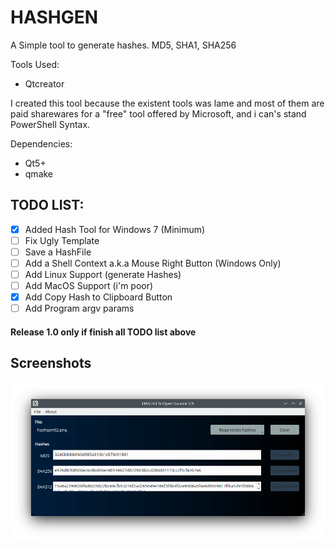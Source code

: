 # HASHGEN 
A Simple tool to generate hashes. MD5, SHA1, SHA256

Tools Used: 
- Qtcreator

I created this tool because the existent tools was lame and most of them are  paid sharewares for a "free" tool offered by Microsoft, and i can's stand PowerShell Syntax.



Dependencies:
- Qt5+
- qmake


## TODO LIST:
- [x] Added Hash Tool for Windows 7 (Minimum)
- [ ] Fix Ugly Template
- [ ] Save a HashFile 
- [ ] Add a Shell Context a.k.a Mouse Right Button (Windows Only)
- [ ] Add Linux Support (generate Hashes)
- [ ] Add MacOS Support (i'm poor)
- [x] Add Copy Hash to Clipboard Button
- [ ] Add Program argv params

#### Release 1.0 only if finish all TODO list above

## Screenshots

![Hash Gen Linux](hashgen_linux.png)

